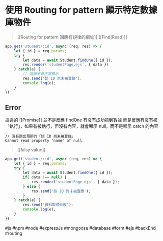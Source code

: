 # 使用 Routing for pattern 顯示特定數據庫物件
>[[Routing for pattern 回應有規律的網址]]
>[[Find(Read)]]
```js
app.get('student/:id', async (req, res) => {
	let { id } = req.params;
	try {
		let data = await Student.findOne({ id });
		res.render('studentPage.ejs', { data })
	} catch(e) {
		// 這個不會正常顯示
		res.send('該 ID 尚未被登錄');
		console.log(e);
	}
})
```
## Error
這邊的 [[Promise]] 並不是反應 findOne 有沒有成功抓到數據
而是反應有沒有被「執行」，如果有被執行，但沒有內容，就會顯示 null，而不是顯示 catch 的內容
```
// 沒有跳出預期的「該 ID 尚未被登錄」
Cannot read property 'name' of null
```
>[[falsy value]]

```js
app.get('student/:id', async (req, res) => {
	let { id } = req.params;
	try {
		let data = await Student.findOne({ id });
		if( data !== null) {
			res.render('studentPage.ejs', { data });
		} else {
			res.send('該 ID 尚未被登錄');
		}
	} catch(e) {
		res.send('資料取得失敗');
		console.log(e);
	}
})
```
#js #npm #node #expressJs #mongoose #database #form #ejs #backEnd #routing 